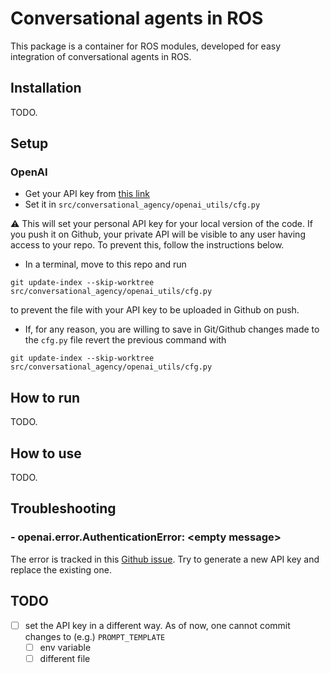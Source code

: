 # Conversational agents in ROS

This package is a container for ROS modules, developed for easy integration of conversational agents in ROS.

## Installation

TODO.

## Setup

### OpenAI

- Get your API key from [this link](https://platform.openai.com/account/api-keys)
- Set it in `src/conversational_agency/openai_utils/cfg.py`

:warning: This will set your personal API key for your local version of the code. If you push it on Github, your private API will be visible to any user having access to your repo. To prevent this, follow the instructions below.

- In a terminal, move to this repo and run
```
git update-index --skip-worktree src/conversational_agency/openai_utils/cfg.py
```

to prevent the file with your API key to be uploaded in Github on push. 

- If, for any reason, you are willing to save in Git/Github changes made to the `cfg.py` file revert the previous command with
```
git update-index --skip-worktree src/conversational_agency/openai_utils/cfg.py
```

## How to run

TODO.

## How to use

TODO.

## Troubleshooting

### - openai.error.AuthenticationError: \<empty message\>
The error is tracked in this [Github issue](https://github.com/openai/openai-python/issues/464). Try to generate a new API key and replace the existing one.

## TODO

- [ ] set the API key in a different way. As of now, one cannot commit changes to (e.g.) `PROMPT_TEMPLATE`
    - [ ] env variable
    - [ ] different file